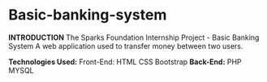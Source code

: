 # Basic-banking-system
**INTRODUCTION**
The Sparks Foundation Internship Project - Basic Banking System
A web application used to transfer money between two users.

**Technologies Used:**
Front-End:
HTML
CSS
Bootstrap
**Back-End:**
PHP
MYSQL
